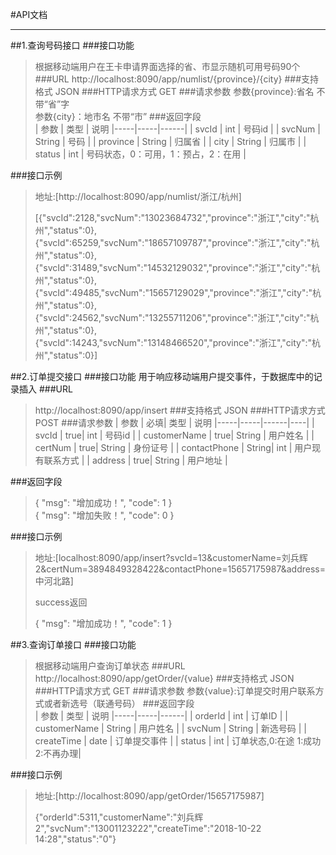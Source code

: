 #API文档
***
##1.查询号码接口
###接口功能
>根据移动端用户在王卡申请界面选择的省、市显示随机可用号码90个
###URL
>http://localhost:8090/app/numlist/{province}/{city}
###支持格式
>JSON
###HTTP请求方式
>GET
###请求参数
>参数{province}:省名 不带“省”字  
>参数{city}：地市名 不带“市”
###返回字段  
>| 参数  | 类型 | 说明
>|-----|-----|------|
>| svcId  | int  | 号码id |
>| svcNum  |  String | 号码 |
>| province  | String  | 归属省 |
>| city  | String  | 归属市 |
>| status  | int  | 号码状态，0：可用，1：预占，2：在用 |

###接口示例
>地址:[http://localhost:8090/app/numlist/浙江/杭州]
>
>[{"svcId":2128,"svcNum":"13023684732","province":"浙江","city":"杭州","status":0},{"svcId":65259,"svcNum":"18657109787","province":"浙江","city":"杭州","status":0},{"svcId":31489,"svcNum":"14532129032","province":"浙江","city":"杭州","status":0},{"svcId":49485,"svcNum":"15657129029","province":"浙江","city":"杭州","status":0},{"svcId":24562,"svcNum":"13255711206","province":"浙江","city":"杭州","status":0},{"svcId":14243,"svcNum":"13148466520","province":"浙江","city":"杭州","status":0}]

##2.订单提交接口
###接口功能
用于响应移动端用户提交事件，于数据库中的记录插入
###URL
>http://localhost:8090/app/insert
###支持格式
>JSON
###HTTP请求方式
>POST
###请求参数
>| 参数  | 必填| 类型 | 说明
>|-----|-----|------|----|
>| svcId  | true| int  | 号码id |
>| customerName  | true| String  | 用户姓名 |
>| certNum  | true| String  | 身份证号 |
>| contactPhone  | String| int  | 用户现有联系方式 |
>| address  | true| String  | 用户地址 |
 
###返回字段  
>{
    "msg": "增加成功！",
    "code": 1
}  
>{
    "msg": "增加失败！",
    "code": 0
}




###接口示例
>地址:[localhost:8090/app/insert?svcId=13&customerName=刘兵辉2&certNum=3894849328422&contactPhone=15657175987&address=中河北路]  
>
>success返回
>
>{
    "msg": "增加成功！",
    "code": 1
}

##3.查询订单接口
###接口功能
>根据移动端用户查询订单状态
###URL
>http://localhost:8090/app/getOrder/{value}
###支持格式
>JSON
###HTTP请求方式
>GET
###请求参数
>参数{value}:订单提交时用户联系方式或者新选号（联通号码）
###返回字段  
>| 参数  | 类型 | 说明
>|-----|-----|------|
>| orderId  | int  | 订单ID |
>| customerName  |  String | 用户姓名 |
>| svcNum  | String  | 新选号码 |
>| createTime  | date  | 订单提交事件 |
>| status  | int  | 订单状态,0:在途 1:成功 2:不再办理|

###接口示例
>地址:[http://localhost:8090/app/getOrder/15657175987]
>
>{"orderId":5311,"customerName":"刘兵辉2","svcNum":"13001123222","createTime":"2018-10-22 14:28","status":"0"}